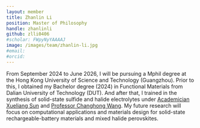 ```yaml
---
layout: member
title: Zhanlin Li
position: Master of Philosophy
handle: zhanlinli
github: zlli0406
#scholar: FWpyNyYAAAAJ
image: /images/team/zhanlin-li.jpg
#email: 
#orcid:
---
```


From September 2024 to June 2026, I will be pursuing a Mphil degree at the Hong Kong University of Science and Technology (Guangzhou). Prior to this, I obtained my Bachelor degree (2024) in Functional Materials from Dalian University of Technology (DUT). And after that, I trained in the synthesis of solid-state sulfide and halide electrolytes under [Academician Xueliang Sun](https://www.eitech.edu.cn/?tid=98&p=teacher) and [Professor Changhong Wang](https://www.eitech.edu.cn/?tid=84&p=teacher). My future research will focus on computational applications and materials design for solid-state rechargeable-battery materials and mixed halide perovskites.